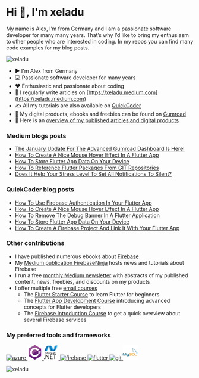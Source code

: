 # Hi 👋, I'm xeladu

My name is Alex, I’m from Germany and I am a passionate software developer for many many years. That’s why I’d like to bring my enthusiasm to other people who are interested in coding. In my repos you can find many code examples for my blog posts.

<p align="left"> <img src="https://komarev.com/ghpvc/?username=xeladu&label=Profile%20views&color=44ff00&style=plastic" alt="xeladu" /> </p>

- ▶  I'm Alex from Germany
- 💻 Passionate software developer for many years
- ❤  Enthusiastic and passionate about coding
- 📝 I regularly write articles on [https://xeladu.medium.com](https://xeladu.medium.com)
- ✍ All my tutorials are also available on [QuickCoder](https://quickcoder.org)
- 🏬 My digital products, ebooks and freebies can be found on [Gumroad](https://xeladu.gumroad.com)
- 📙 Here is an [overview of my published articles and digital products](https://xeladu.medium.com/%E2%84%B9-xeladus-info-point-find-quickly-what-you-need-bbe620e97d8c)

### Medium blogs posts
<!-- BLOG-POST-LIST:START -->
- [The January Update For The Advanced Gumroad Dashboard Is Here!](https://xeladu.medium.com/the-january-update-for-the-advanced-gumroad-dashboard-is-here-07d3ee9935d4?source=rss-ae1e6291afc3------2)
- [How To Create A Nice Mouse Hover Effect In A Flutter App](https://levelup.gitconnected.com/how-to-create-a-nice-mouse-hover-effect-in-a-flutter-app-be14c07ee71e?source=rss-ae1e6291afc3------2)
- [How To Store Flutter App Data On Your Device](https://levelup.gitconnected.com/how-to-store-flutter-app-data-on-your-device-08228f4bc36a?source=rss-ae1e6291afc3------2)
- [How To Reference Flutter Packages From GIT Repositories](https://blog.stackademic.com/how-to-reference-flutter-packages-from-git-repositories-4c8dee4293e6?source=rss-ae1e6291afc3------2)
- [Does It Help Your Stress Level To Set All Notifications To Silent?](https://medium.com/new-writers-welcome/does-it-help-your-stress-level-to-set-all-notifications-to-silent-b84d87257804?source=rss-ae1e6291afc3------2)
<!-- BLOG-POST-LIST:END -->

### QuickCoder blog posts
<!-- QC-BLOG-POST-LIST:START -->
- [How To Use Firebase Authentication In Your Flutter App](https://quickcoder.org/firebase-auth/?utm_source=rss&utm_medium=rss&utm_campaign=firebase-auth)
- [How To Create A Nice Mouse Hover Effect In A Flutter App](https://quickcoder.org/how-to-create-a-nice-mouse-hover-effect-in-a-flutter-app/?utm_source=rss&utm_medium=rss&utm_campaign=how-to-create-a-nice-mouse-hover-effect-in-a-flutter-app)
- [How To Remove The Debug Banner In A Flutter Application](https://quickcoder.org/remove-flutter-debug-banner/?utm_source=rss&utm_medium=rss&utm_campaign=remove-flutter-debug-banner)
- [How To Store Flutter App Data On Your Device](https://quickcoder.org/how-to-store-flutter-app-data-on-your-device/?utm_source=rss&utm_medium=rss&utm_campaign=how-to-store-flutter-app-data-on-your-device)
- [How To Create A Firebase Project And Link It With Your Flutter App](https://quickcoder.org/firebase-flutter-setup/?utm_source=rss&utm_medium=rss&utm_campaign=firebase-flutter-setup)
<!-- QC-BLOG-POST-LIST:END -->

### Other contributions

- I have published numerous ebooks about [Firebase](https://xeladu.gumroad.com/?tags=firebase)
- My [Medium publication FirebaseNinja](https://medium.com/firebase-ninja) hosts news and tutorials about Firebase
- I run a free [monthly Medium newsletter](https://newsletter.quickcoder.org) with abstracts of my published content, news, freebies, and discounts on my products
- I offer multiple free [email courses](https://courses.quickcoder.org)
  - The [Flutter Starter Course](https://courses.quickcoder.org#flutterstarter) to learn Flutter for beginners
  - The [Flutter App Development Course](https://courses.quickcoder.org#flutterappdev) introducing advanced concepts for Flutter developers
  - The [Firebase Introduction Course](https://courses.quickcoder.org#firebaseintroduction) to get a quick overview about several Firebase services

### My preferred tools and frameworks
 <p>
  <a href="https://azure.microsoft.com/en-in/" target="_blank" rel="noreferrer"> <img src="https://www.vectorlogo.zone/logos/microsoft_azure/microsoft_azure-icon.svg" alt="azure" width="40" height="40"/> </a> 
  <a href="https://www.w3schools.com/cs/" target="_blank" rel="noreferrer"> <img src="https://raw.githubusercontent.com/devicons/devicon/master/icons/csharp/csharp-original.svg" alt="csharp" width="40" height="40"/> </a> 
  <a href="https://dotnet.microsoft.com/" target="_blank" rel="noreferrer"> <img src="https://raw.githubusercontent.com/devicons/devicon/master/icons/dot-net/dot-net-original-wordmark.svg" alt="dotnet" width="40" height="40"/> </a> 
  <a href="https://firebase.google.com/" target="_blank" rel="noreferrer"> <img src="https://www.vectorlogo.zone/logos/firebase/firebase-icon.svg" alt="firebase" width="40" height="40"/> </a> 
  <a href="https://flutter.dev" target="_blank" rel="noreferrer"> <img src="https://www.vectorlogo.zone/logos/flutterio/flutterio-icon.svg" alt="flutter" width="40" height="40"/> </a> 
  <a href="https://git-scm.com/" target="_blank" rel="noreferrer"> <img src="https://www.vectorlogo.zone/logos/git-scm/git-scm-icon.svg" alt="git" width="40" height="40"/> </a> 
  <a href="https://www.mysql.com/" target="_blank" rel="noreferrer"> <img src="https://raw.githubusercontent.com/devicons/devicon/master/icons/mysql/mysql-original-wordmark.svg" alt="mysql" width="40" height="40"/> </a> 
  </p>
  
  <p><img src="https://github-readme-stats.vercel.app/api/top-langs?username=xeladu&show_icons=true&theme=synthwave&locale=en&layout=compact" alt="xeladu" /></p>
